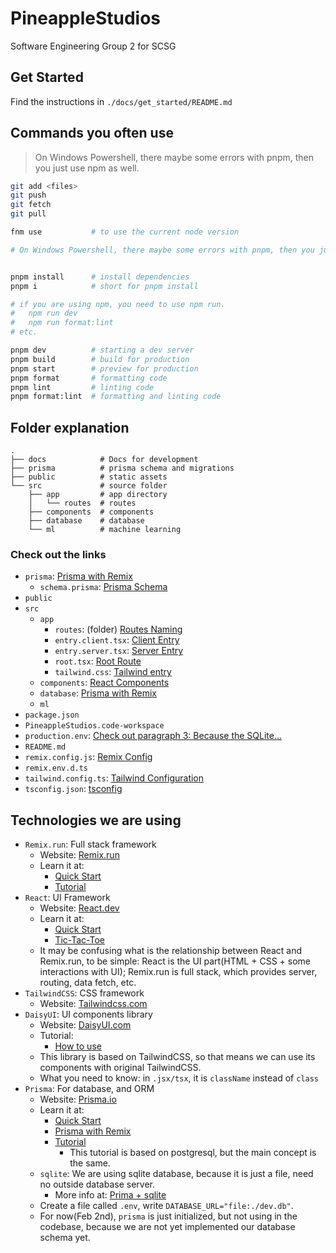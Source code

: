 # PineappleStudios

Software Engineering Group 2 for SCSG

## Get Started

Find the instructions in `./docs/get_started/README.md`

## Commands you often use

> On Windows Powershell, there maybe some errors with pnpm, then you just use npm as well.

```sh
git add <files>
git push
git fetch
git pull

fnm use           # to use the current node version

# On Windows Powershell, there maybe some errors with pnpm, then you just use npm as well.


pnpm install      # install dependencies
pnpm i            # short for pnpm install

# if you are using npm, you need to use npm run.
#   npm run dev
#   npm run format:lint
# etc.

pnpm dev          # starting a dev server
pnpm build        # build for production
pnpm start        # preview for production
pnpm format       # formatting code
pnpm lint         # linting code
pnpm format:lint  # formatting and linting code
```

## Folder explanation

```
.
├── docs            # Docs for development
├── prisma          # prisma schema and migrations
├── public          # static assets
└── src             # source folder
    ├── app         # app directory
    │   └── routes  # routes
    ├── components  # components
    ├── database    # database
    └── ml          # machine learning
```

### Check out the links

- `prisma`: [Prisma with Remix](https://github.com/prisma/prisma-examples/tree/latest/typescript/remix)
  - `schema.prisma`: [Prisma Schema](https://www.prisma.io/docs/getting-started/quickstart#2-model-your-data-in-the-prisma-schema)
- `public`
- `src`
  - `app`
    - `routes`: (folder) [Routes Naming](https://remix.run/docs/en/main/file-conventions/routes)
    - `entry.client.tsx`: [Client Entry](https://remix.run/docs/en/main/file-conventions/entry.client)
    - `entry.server.tsx`: [Server Entry](https://remix.run/docs/en/main/file-conventions/entry.server)
    - `root.tsx`: [Root Route](https://remix.run/docs/en/main/file-conventions/root)
    - `tailwind.css`: [Tailwind entry](https://remix.run/docs/en/main/styling/tailwind)
  - `components`: [React Components](https://react.dev/learn/your-first-component)
  - `database`: [Prisma with Remix](https://github.com/prisma/prisma-examples/tree/latest/typescript/remix)
  - `ml`
- `package.json`
- `PineappleStudios.code-workspace`
- `production.env`: [Check out paragraph 3: Because the SQLite...](https://www.prisma.io/docs/getting-started/quickstart#3-run-a-migration-to-create-your-database-tables-with-prisma-migrate)
- `README.md`
- `remix.config.js`: [Remix Config](https://remix.run/docs/en/main/file-conventions/remix-config)
- `remix.env.d.ts`
- `tailwind.config.ts`: [Tailwind Configuration](https://tailwindcss.com/docs/configuration)
- `tsconfig.json`: [tsconfig](https://www.typescriptlang.org/tsconfig)

## Technologies we are using

- `Remix.run`: Full stack framework
  - Website: [Remix.run](https://remix.run/)
  - Learn it at:
    - [Quick Start](https://remix.run/docs/en/main/start/quickstart)
    - [Tutorial](https://remix.run/docs/en/main/start/tutorial)
- `React`: UI Framework
  - Website: [React.dev](https://react.dev/)
  - Learn it at:
    - [Quick Start](https://react.dev/learn)
    - [Tic-Tac-Toe](https://react.dev/learn/tutorial-tic-tac-toe)
  - It may be confusing what is the relationship between React and Remix.run, to be simple: React is the UI part(HTML + CSS + some interactions with UI); Remix.run is full stack, which provides server, routing, data fetch, etc.
- `TailwindCSS`: CSS framework
  - Website: [Tailwindcss.com](https://tailwindcss.com/)
- `DaisyUI`: UI components library
  - Website: [DaisyUI.com](https://daisyui.com/)
  - Tutorial:
    - [How to use](https://daisyui.com/docs/use/)
  - This library is based on TailwindCSS, so that means we can use its components with original TailwindCSS.
  - What you need to know: in `.jsx/tsx`, it is `className` instead of `class`
- `Prisma`: For database, and ORM
  - Website: [Prisma.io](https://www.prisma.io/)
  - Learn it at:
    - [Quick Start](https://www.prisma.io/docs/getting-started/quickstart)
    - [Prisma with Remix](https://github.com/prisma/prisma-examples/tree/latest/typescript/remix)
    - [Tutorial](https://www.prisma.io/docs/getting-started/setup-prisma/start-from-scratch/relational-databases-typescript-postgresql)
      - This tutorial is based on postgresql, but the main concept is the same.
  - `sqlite`: We are using sqlite database, because it is just a file, need no outside database server.
    - More info at: [Prima + sqlite](https://www.prisma.io/docs/orm/overview/databases/sqlite)
  - Create a file called `.env`, write `DATABASE_URL="file:./dev.db"`.
  - For now(Feb 2nd), `prisma` is just initialized, but not using in the codebase, because we are not yet implemented our database schema yet.
